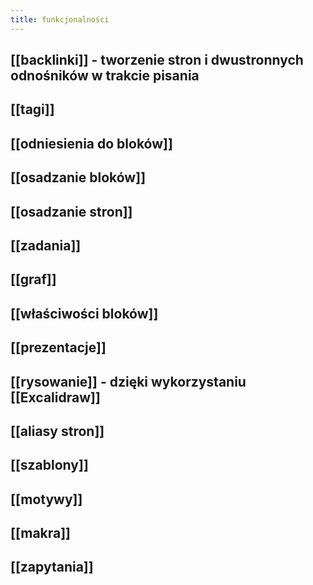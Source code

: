 ```yaml
---
title: funkcjonalności
---
```


## [[backlinki]] - tworzenie stron i dwustronnych odnośników w trakcie pisania
## [[tagi]]
## [[odniesienia do bloków]]
## [[osadzanie bloków]]
## [[osadzanie stron]]
## [[zadania]]
## [[graf]]
## [[właściwości bloków]]
## [[prezentacje]]
## [[rysowanie]] - dzięki wykorzystaniu [[Excalidraw]]
## [[aliasy stron]]
## [[szablony]]
## [[motywy]]
## [[makra]]
## [[zapytania]]
##
